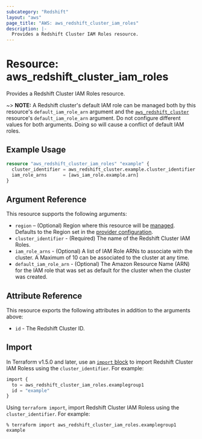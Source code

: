 ```yaml
---
subcategory: "Redshift"
layout: "aws"
page_title: "AWS: aws_redshift_cluster_iam_roles"
description: |-
  Provides a Redshift Cluster IAM Roles resource.
---
```


# Resource: aws_redshift_cluster_iam_roles

Provides a Redshift Cluster IAM Roles resource.

~> **NOTE:** A Redshift cluster's default IAM role can be managed both by this resource's `default_iam_role_arn` argument and the [`aws_redshift_cluster`](redshift_cluster.html) resource's `default_iam_role_arn` argument. Do not configure different values for both arguments. Doing so will cause a conflict of default IAM roles.

## Example Usage

```terraform
resource "aws_redshift_cluster_iam_roles" "example" {
  cluster_identifier = aws_redshift_cluster.example.cluster_identifier
  iam_role_arns      = [aws_iam_role.example.arn]
}
```

## Argument Reference

This resource supports the following arguments:

* `region` – (Optional) Region where this resource will be [managed](https://docs.aws.amazon.com/general/latest/gr/rande.html#regional-endpoints). Defaults to the Region set in the [provider configuration](https://registry.terraform.io/providers/hashicorp/aws/latest/docs#aws-configuration-reference).
* `cluster_identifier` - (Required) The name of the Redshift Cluster IAM Roles.
* `iam_role_arns` - (Optional) A list of IAM Role ARNs to associate with the cluster. A Maximum of 10 can be associated to the cluster at any time.
* `default_iam_role_arn` - (Optional) The Amazon Resource Name (ARN) for the IAM role that was set as default for the cluster when the cluster was created.

## Attribute Reference

This resource exports the following attributes in addition to the arguments above:

* `id` - The Redshift Cluster ID.

## Import

In Terraform v1.5.0 and later, use an [`import` block](https://developer.hashicorp.com/terraform/language/import) to import Redshift Cluster IAM Roless using the `cluster_identifier`. For example:

```terraform
import {
  to = aws_redshift_cluster_iam_roles.examplegroup1
  id = "example"
}
```

Using `terraform import`, import Redshift Cluster IAM Roless using the `cluster_identifier`. For example:

```console
% terraform import aws_redshift_cluster_iam_roles.examplegroup1 example
```
